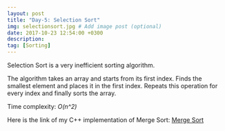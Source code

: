 ```yaml
---
layout: post
title: "Day-5: Selection Sort"
img: selectionsort.jpg # Add image post (optional)
date: 2017-10-23 12:54:00 +0300
description: 
tag: [Sorting]
---
```


Selection Sort is a very inefficient sorting algorithm. 

The algorithm takes an array and starts from its first index. Finds the smallest element and places it in the first index. Repeats this operation for every index and finally sorts the array.

Time complexity: *O(n^2)*

Here is the link of my C++ implementation of Merge Sort: [Merge Sort](https://github.com/abdurrezzak/100-Days-100-Algorithms-/blob/master/5.SelectionSort.cpp)
